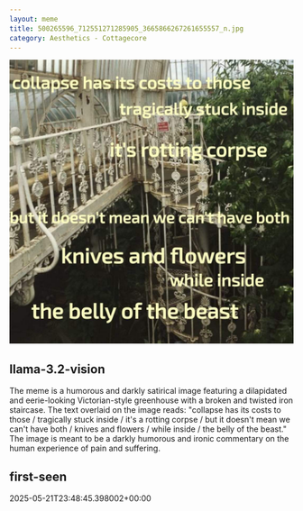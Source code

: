 ```yaml
---
layout: meme
title: 500265596_712551271285905_3665866267261655557_n.jpg
category: Aesthetics - Cottagecore
---
```


<div markdown="0"><a href="500265596_712551271285905_3665866267261655557_n.jpg"><img class="photo" src="500265596_712551271285905_3665866267261655557_n.jpg" /></a>

<h2>llama-3.2-vision</h2>
<p title="Llama-3.2-11B is a really good model that probably gets the visual details right but doesn't understand literary or media references, and often fails to accurately represent the physical arrangement of objects and the implied relationships between the objects.">The meme is a humorous and darkly satirical image featuring a dilapidated and eerie-looking Victorian-style greenhouse with a broken and twisted iron staircase. The text overlaid on the image reads: &quot;collapse has its costs to those / tragically stuck inside / it&#x27;s a rotting corpse / but it doesn&#x27;t mean we can&#x27;t have both / knives and flowers / while inside / the belly of the beast.&quot; The image is meant to be a darkly humorous and ironic commentary on the human experience of pain and suffering.</p>

<h2>first-seen</h2>
<p title="Because Git doesn't preserve file modification times, this metadata file contains the file's modification time when it was added to the library.">2025-05-21T23:48:45.398002+00:00</p>

</div>

